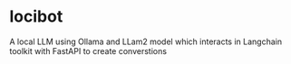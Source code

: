 # locibot
A local LLM using Ollama and LLam2 model which interacts in Langchain toolkit with FastAPI to create converstions
